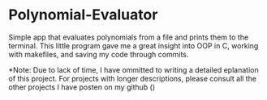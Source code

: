 # Polynomial-Evaluator
Simple app that evaluates polynomials from a file and prints them to the terminal.
This little program gave me a great insight into OOP in C, working with makefiles, and saving my code through commits.

*Note: Due to lack of time, I have ommitted to writing a detailed eplanation of this project. For projects with longer descriptions, please consult all the other projects I have posten on my github ()
